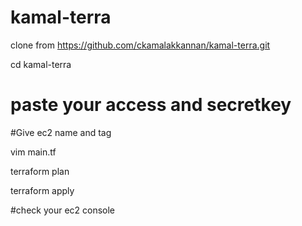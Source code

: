 # kamal-terra

clone from https://github.com/ckamalakkannan/kamal-terra.git

cd kamal-terra

# paste your access and secretkey

#Give ec2 name and tag


vim main.tf


terraform plan

terraform apply

#check your ec2 console
